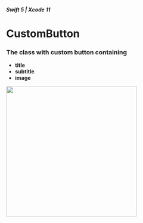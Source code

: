 ##### _Swift 5 | Xcode 11_

# CustomButton
### The class with custom button containing 
* **title**
* **subtitle**
* **image**

<p align = left>
<img width = "350" src = "https://user-images.githubusercontent.com/67439169/97744391-6a698580-1ae7-11eb-8502-5dfcab24dff7.png">
</p>
